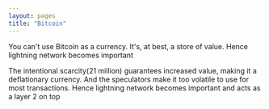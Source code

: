```yaml
---
layout: pages
title: "Bitcoin"
---
```


You can't use Bitcoin as a currency. It's, at best, a store of value. Hence lightning network becomes important

The intentional scarcity(21 million) guarantees increased value, making it a deflationary currency. And the speculators make it too volatile to use for most transactions. Hence lightning network becomes important and acts as a layer 2 on top

